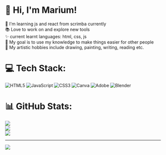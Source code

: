 # 💫 Hi, I'm Marium!
🚀 I'm learning js and react from scrimba currently<br>📚 Love to work on and explore new tools<br>✨ current learnt languages: html, css, js<br>🎉 My goal is to use my knowledge to make things easier for other people<br>🔭 My artistic hobbies include drawing, painting, writing, reading etc.


# 💻 Tech Stack:
![HTML5](https://img.shields.io/badge/html5-%23E34F26.svg?style=flat&logo=html5&logoColor=white) ![JavaScript](https://img.shields.io/badge/javascript-%23323330.svg?style=flat&logo=javascript&logoColor=%23F7DF1E) ![CSS3](https://img.shields.io/badge/css3-%231572B6.svg?style=flat&logo=css3&logoColor=white) ![Canva](https://img.shields.io/badge/Canva-%2300C4CC.svg?style=flat&logo=Canva&logoColor=white) ![Adobe](https://img.shields.io/badge/adobe-%23FF0000.svg?style=flat&logo=adobe&logoColor=white) ![Blender](https://img.shields.io/badge/blender-%23F5792A.svg?)
# 📊 GitHub Stats:
![](https://github-readme-stats.vercel.app/api?username=Marium-az&theme=dark&hide_border=false&include_all_commits=false&count_private=false)<br/>
![](https://nirzak-streak-stats.vercel.app/?user=Marium-az&theme=dark&hide_border=false)<br/>
![](https://github-readme-stats.vercel.app/api/top-langs/?username=Marium-az&theme=dark&hide_border=false&include_all_commits=false&count_private=false&layout=compact)

---
[![](https://visitcount.itsvg.in/api?id=Marium-az&icon=0&color=0)](https://visitcount.itsvg.in)

<!-- Proudly created with GPRM ( https://gprm.itsvg.in ) -->
